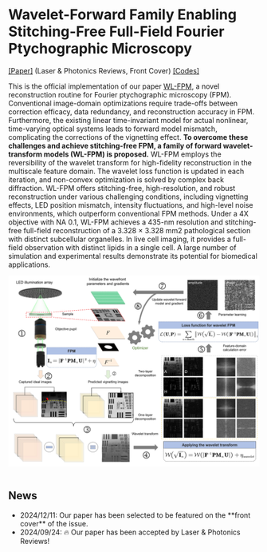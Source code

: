 # Wavelet-Forward Family Enabling Stitching-Free Full-Field Fourier Ptychographic Microscopy

[[Paper]](https://onlinelibrary.wiley.com/doi/abs/10.1002/lpor.202401183) (Laser & Photonics Reviews, Front Cover)
[[Codes]](https://github.com/ShuheZhang-MUMC/Wavelet-Forward-FPM/tree/main/Demos)

This is the official implementation of our paper [WL-FPM](https://onlinelibrary.wiley.com/doi/abs/10.1002/lpor.202401183), a novel reconstruction routine for Fourier ptychographic microscopy (FPM). Conventional image-domain optimizations require trade-offs between correction efficacy, data redundancy, and reconstruction accuracy in FPM. Furthermore, the existing linear time-invariant model for actual nonlinear, time-varying optical systems leads to forward model mismatch, complicating the corrections of the vignetting effect. **To overcome these challenges and achieve stitching-free FPM, a family of forward wavelet-transform models (WL-FPM) is proposed.** WL-FPM employs the reversibility of the wavelet transform for high-fidelity reconstruction in the multiscale feature domain. The wavelet loss function is updated in each iteration, and non-convex optimization is solved by complex back diffraction. WL-FPM offers stitching-free, high-resolution, and robust reconstruction under various challenging conditions, including vignetting effects, LED position mismatch, intensity fluctuations, and high-level noise environments, which outperform conventional FPM methods. Under a 4X objective with NA 0.1, WL-FPM achieves a 435-nm resolution and stitching-free full-field reconstruction of a 3.328 × 3.328 mm2 pathological section with distinct subcellular organelles. In live cell imaging, it provides a full-field observation with distinct lipids in a single cell. A large number of simulation and experimental results demonstrate its potential for biomedical applications.

<div align="center">
<img src="https://github.com/ShuheZhang-MUMC/Wavelet-Forward-FPM/blob/main/resources/pipeline.png" width = "800" alt="" align=center />
</div><br>

## News
<ul>
  <li>2024/12/11: Our paper has been selected to be featured on the **front cover** of the issue. </li>
  <li>2024/09/24: 🔥 Our paper has been accepted by Laser & Photonics Reviews!</li>
</ul>
